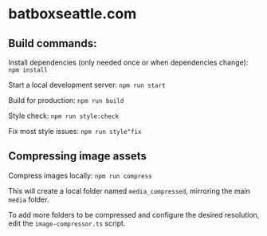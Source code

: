 # batboxseattle.com

## Build commands:

Install dependencies (only needed once or when dependencies change): `npm install`

Start a local development server: `npm run start`

Build for production: `npm run build`

Style check: `npm run style:check`

Fix most style issues: `npm run style"fix`

## Compressing image assets

Compress images locally: `npm run compress`

This will create a local folder named `media_compressed`, mirroring the main `media` folder.

To add more folders to be compressed and configure the desired resolution, edit the `image-compressor.ts` script.
